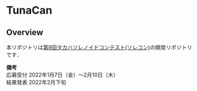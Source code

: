 # TunaCan
## Overview
本リポジトリは[第9回タカハソレノイドコンテスト(ソレコン)](https://www.takaha.co.jp/co/solcon/)の開発リポジトリです．

**備考**  
応募受付 2022年1月7日（金）〜2月10日（木）  
結果発表 2022年2月下旬
